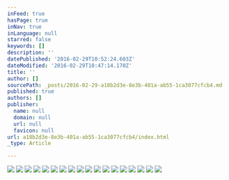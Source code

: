 ```yaml
---
inFeed: true
hasPage: true
inNav: true
inLanguage: null
starred: false
keywords: []
description: ''
datePublished: '2016-02-29T10:52:24.603Z'
dateModified: '2016-02-29T10:47:14.170Z'
title: ''
author: []
sourcePath: _posts/2016-02-29-a18b2d3e-8e3b-401a-ab55-1ca3077cfcb4.md
published: true
authors: []
publisher:
  name: null
  domain: null
  url: null
  favicon: null
url: a18b2d3e-8e3b-401a-ab55-1ca3077cfcb4/index.html
_type: Article

---
```

![](https://s3-us-west-2.amazonaws.com/the-grid-img/p/8557259855342ac565339bb7e784b8f51fdd30ba.jpg)
![](https://the-grid-user-content.s3-us-west-2.amazonaws.com/efb408b6-be73-4d40-9126-e9b5e5ab7fc6.jpg)
![](https://the-grid-user-content.s3-us-west-2.amazonaws.com/9b752a35-074f-42cf-8b9d-cdee02f6316a.jpg)
![](https://the-grid-user-content.s3-us-west-2.amazonaws.com/f3924bdd-dfb3-42df-a04e-f6e0ad2dcd65.jpg)
![](https://the-grid-user-content.s3-us-west-2.amazonaws.com/773066de-7083-43a0-b8a7-8853ae675a3b.jpg)
![](https://the-grid-user-content.s3-us-west-2.amazonaws.com/33e212fa-4408-4fae-91ab-393cdd866923.jpg)
![](https://the-grid-user-content.s3-us-west-2.amazonaws.com/c8ebc665-0dc9-4a78-82c7-46ec81cf5924.jpg)
![](https://the-grid-user-content.s3-us-west-2.amazonaws.com/c877256a-4978-415c-8cda-87ceeaf9a6e3.jpg)
![](https://the-grid-user-content.s3-us-west-2.amazonaws.com/ff2f6532-5314-4859-aff6-7930caa3f7be.jpg)
![](https://the-grid-user-content.s3-us-west-2.amazonaws.com/c7bb51e8-2762-4918-ab5f-a6ec1ca0191d.jpg)
![](https://the-grid-user-content.s3-us-west-2.amazonaws.com/ba96cd58-f4cf-48e8-842d-4a069bd4bcf6.jpg)
![](https://the-grid-user-content.s3-us-west-2.amazonaws.com/2ad7ae34-b993-4312-9653-f096c30d9a9e.jpg)
![](https://the-grid-user-content.s3-us-west-2.amazonaws.com/16ac6580-b693-4806-b2e1-2d4de64bc286.jpg)
![](https://the-grid-user-content.s3-us-west-2.amazonaws.com/6042c213-7998-4dd2-b376-ec721355be7e.jpg)
![](https://the-grid-user-content.s3-us-west-2.amazonaws.com/47471101-051f-48a0-bc50-486914b2c94b.jpg)
![](https://the-grid-user-content.s3-us-west-2.amazonaws.com/783ee3eb-9a6d-4b4b-80fd-70bdf2928986.jpg)
![](https://the-grid-user-content.s3-us-west-2.amazonaws.com/cc6b69a5-adb3-409d-a255-01dddae36138.jpg)
![](https://the-grid-user-content.s3-us-west-2.amazonaws.com/83a6e4e2-6097-4286-963c-1e13306b771b.jpg)
